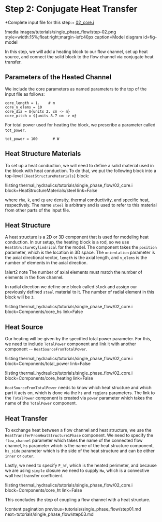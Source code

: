# Step 2: Conjugate Heat Transfer

+Complete input file for this step:+ [02_core.i](thermal_hydraulics/tutorials/single_phase_flow/02_core.i)

!media images/tutorials/single_phase_flow/step-02.png
       style=width:15%;float:right;margin-left:40px
       caption=Model diagram
       id=fig-model

In this step, we will add a heating block to our flow channel, set up heat source, and connect the
solid block to the flow channel via conjugate heat transfer.


## Parameters of the Heated Channel

We include the core parameters as named parameters to the top of the input file as follows:

```
core_length = 1.    # m
core_n_elems = 10
core_dia = ${units 2. cm -> m}
core_pitch = ${units 8.7 cm -> m}
```


For total power used for heating the block, we prescribe a parameter called `tot_power`.

```
tot_power = 100       # W
```

## Heat Structure Materials

To set up a heat conduction, we will need to define a solid material used in the block with
heat conduction.
To do that, we put the following block into a top-level `[HeatStructureMaterials]` block:

!listing thermal_hydraulics/tutorials/single_phase_flow/02_core.i
         block=HeatStructureMaterials/steel
         link=False

where `rho`, `k`, and `cp` are density, thermal conductivity, and specific heat, respectively.
The name `steel` is arbitrary and is used to refer to this material from other parts of the input file.

## Heat Structure

A heat structure is a 2D or 3D component that is used for modeling heat conduction.
In our setup, the heating block is a rod, so we use `HeatStructureCylindrical` for the model.
The component takes the `position` parameter, which is the location in 3D space.
The `orientation` parameter is the axial directional vector, `length` is the axial length, and
`n_elems` is the number of elements in the axial direction.

!alert2 note
The number of axial elements must match the number of elements in the flow channel.

In radial direction we define one block called `block` and assign our previously defined `steel`
material to it. The number of radial element in this block will be `3`.

!listing thermal_hydraulics/tutorials/single_phase_flow/02_core.i
         block=Components/core_hs
         link=False

## Heat Source

Our heating will be given by the specified total power parameter. For this, we need to include
`TotalPower` component and link it with another component -- `HeatSourceFromTotalPower`.

!listing thermal_hydraulics/tutorials/single_phase_flow/02_core.i
         block=Components/total_power
         link=False

!listing thermal_hydraulics/tutorials/single_phase_flow/02_core.i
         block=Components/core_heating
         link=False

`HeatSourceFromTotalPower` needs to know which heat structure and which part it acts on, which is
done via the `hs` and `regions` parameters.  The link to the `TotalPower` component is created via
`power` parameter which takes the name of the `TotalPower` component.

## Heat Transfer

To exchange heat between a flow channel and heat structure, we use the `HeatTransferFromHeatStructure1Phase`
component.  We need to specify the `flow_channel` parameter which takes the name of the connected
flow channel, `hs` parameter which is the name of the heat structure component, `hs_side` parameter
which is the side of the heat structure and can be either `inner` or `outer`.

Lastly, we need to specify `P_hf`, which is the heated perimeter, and because we are using `simple`
closure we need to supply `Hw`, which is a convective wall heat transfer coefficient.

!listing thermal_hydraulics/tutorials/single_phase_flow/02_core.i
         block=Components/core_ht
         link=False

This concludes the step of coupling a flow channel with a heat structure.

!content pagination previous=tutorials/single_phase_flow/step01.md
                    next=tutorials/single_phase_flow/step03.md
